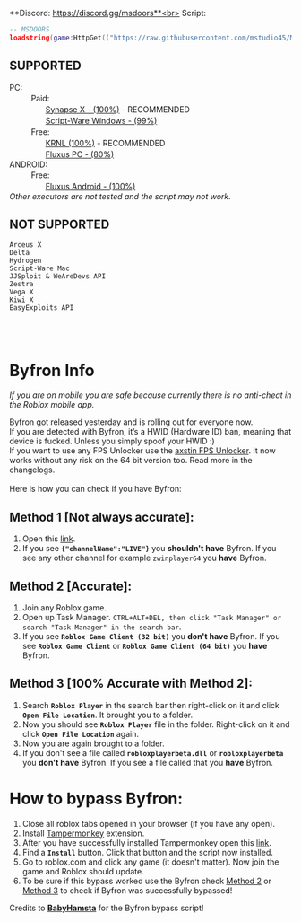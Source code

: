 **Discord: https://discord.gg/msdoors**<br>
Script:
```lua
-- MSDOORS
loadstring(game:HttpGet(("https://raw.githubusercontent.com/mstudio45/MSDOORS/main/MSDOORS.lua"),true))()
```

## SUPPORTED
PC:<br>
ㅤㅤㅤPaid:<br>
ㅤㅤㅤㅤㅤ[Synapse X - (100%)](https://x.synapse.to) - RECOMMENDED<br>
ㅤㅤㅤㅤㅤ[Script-Ware Windows - (99%)](https://script-ware.com/)<br>
ㅤㅤㅤFree:<br>
ㅤㅤㅤㅤㅤ[KRNL (100%)](https://krnl.place/) - RECOMMENDED<br>
ㅤㅤㅤㅤㅤ[Fluxus PC - (80%)](https://fluxteam.net/dl)<br>
ANDROID:<br>
ㅤㅤㅤFree:<br>
ㅤㅤㅤㅤㅤ[Fluxus Android - (100%)](https://fluxteam.net/android/)<br>
*Other executors are not tested and the script may not work.*<br>

## NOT SUPPORTED
```
Arceus X
Delta
Hydrogen
Script-Ware Mac
JJSploit & WeAreDevs API
Zestra
Vega X
Kiwi X
EasyExploits API
```
<br><br>
# Byfron Info
*If you are on mobile you are safe because currently there is no anti-cheat in the Roblox mobile app.*<br>

Byfron got released yesterday and is rolling out for everyone now.<br>
If you are detected with Byfron, it’s a HWID (Hardware ID) ban, meaning that device is fucked. Unless you simply spoof your HWID :)<br>
If you want to use any FPS Unlocker use the [axstin FPS Unlocker](https://github.com/axstin/rbxfpsunlocker/releases). It now works without any risk on the 64 bit version too. Read more in the changelogs.<br>
<br>
Here is how you can check if you have Byfron:
## Method 1 [Not always accurate]:
1. Open this [link](https://clientsettings.roblox.com/v2/user-channel?binaryType=WindowsPlayer).
2. If you see **`{"channelName":"LIVE"}`** you **shouldn't have**  Byfron. If you see any other channel for example `zwinplayer64` you **have** Byfron.

## Method 2 [Accurate]:
1. Join any Roblox game.
2. Open up Task Manager. `CTRL+ALT+DEL, then click "Task Manager" or search "Task Manager" in the search bar`.
3. If you see **`Roblox Game Client (32 bit)`** you **don't have** Byfron. If you see **`Roblox Game Client`** or **`Roblox Game Client (64 bit)`** you **have** Byfron.

## Method 3 [100% Accurate with Method 2]:
1. Search **`Roblox Player`** in the search bar then right-click on it and click **`Open File Location`**. It brought you to a folder.
2. Now you should see **`Roblox Player`** file in the folder. Right-click on it and click **`Open File Location`** again.
3. Now you are again brought to a folder.
4. If you don't see a file called **`robloxplayerbeta.dll`** or **`robloxplayerbeta`** you **don't have** Byfron. If you see a file called that you **have** Byfron.

# How to bypass Byfron:
1. Close all roblox tabs opened in your browser (if you have any open).
2. Install [Tampermonkey](https://www.tampermonkey.net/) extension.
3. After you have successfully installed Tampermonkey open this [link](https://cdn.discordapp.com/attachments/956649076852654122/1089031453595148338/fix_channel_roblox.user.js).
4. Find a **`Install`** button. Click that button and the script now installed.
5. Go to roblox.com and click any game (it doesn't matter). Now join the game and Roblox should update.
6. To be sure if this bypass worked use the Byfron check [Method 2]() or [Method 3]() to check if Byfron was successfully bypassed!

Credits to **[BabyHamsta](https://v3rmillion.net/member.php?action=profile&uid=334135)** for the Byfron bypass script!

